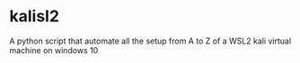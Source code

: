 # kalisl2
A python script that automate all the setup from A to Z of a WSL2 kali virtual machine on windows 10
